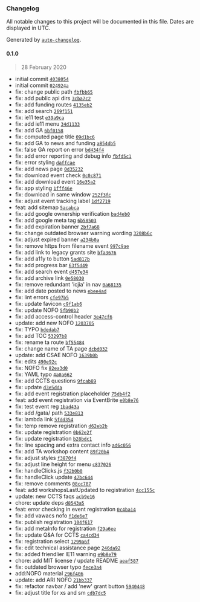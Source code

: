 ### Changelog

All notable changes to this project will be documented in this file. Dates are displayed in UTC.

Generated by [`auto-changelog`](https://github.com/CookPete/auto-changelog).

#### 0.1.0

> 28 February 2020

- initial commit [`4038054`](https://github.com/ICJIA/icjia-gata-next-2020/commit/40380541d65310702a009db11365cf46ffd0df62)
- initial commit [`024924a`](https://github.com/ICJIA/icjia-gata-next-2020/commit/024924a383c78ff42f7489b4fd2015fb4ce4a286)
- fix: change public path [`fbfbb65`](https://github.com/ICJIA/icjia-gata-next-2020/commit/fbfbb651cf4833fb2848da95e018718b8153e2bb)
- fix: add public api dirs [`3cba7c2`](https://github.com/ICJIA/icjia-gata-next-2020/commit/3cba7c225eea7858a0c46504dfc238d28c1b98aa)
- fix: add funding routes [`4135eb2`](https://github.com/ICJIA/icjia-gata-next-2020/commit/4135eb260e7852766cddae19e039c9ef87cea55b)
- fix: add search [`269f151`](https://github.com/ICJIA/icjia-gata-next-2020/commit/269f151be7b26e1452348366f7865424c0116c74)
- fix: ie11 test [`e39a9ca`](https://github.com/ICJIA/icjia-gata-next-2020/commit/e39a9ca6c5678a053d6ae29559cb89c617ff3d24)
- fix: add ie11 menu [`34d1133`](https://github.com/ICJIA/icjia-gata-next-2020/commit/34d1133701a97696661eff66d8a485693e455852)
- fix: add GA [`6bf0158`](https://github.com/ICJIA/icjia-gata-next-2020/commit/6bf0158f114276762e6d059c59e0465d1a5fcf77)
- fix: computed page title [`09d1bc6`](https://github.com/ICJIA/icjia-gata-next-2020/commit/09d1bc6ee8ec664bdf483882c041502e973b140f)
- fix: add GA to news and funding [`a854db5`](https://github.com/ICJIA/icjia-gata-next-2020/commit/a854db5deae2770a4ebf7744086d783c2f71e5cb)
- fix: false GA report on error [`bd434f4`](https://github.com/ICJIA/icjia-gata-next-2020/commit/bd434f44d899bab645aeaa3850f905a3d10809fc)
- fix: add error reporting and debug info [`fbfd5c1`](https://github.com/ICJIA/icjia-gata-next-2020/commit/fbfd5c177ecbb00a591032634c2d73733bb453e4)
- fix: error styling [`daffcae`](https://github.com/ICJIA/icjia-gata-next-2020/commit/daffcae2685e96fcd46d09571a5c3ca171537134)
- fix: add news page [`0d35232`](https://github.com/ICJIA/icjia-gata-next-2020/commit/0d3523265fc31341deea854a0717d93cc8cbdadf)
- fix: download event check [`0c0c871`](https://github.com/ICJIA/icjia-gata-next-2020/commit/0c0c87116e2084bf3ba941a179c7bd1e0213b342)
- fix: add download event [`16e35a2`](https://github.com/ICJIA/icjia-gata-next-2020/commit/16e35a2f1a9806890bd1c8674cfa0a1b67e55123)
- fix: app styling [`1fff46e`](https://github.com/ICJIA/icjia-gata-next-2020/commit/1fff46eb71a751ddda2de1818771c08bfd9d8947)
- fix: download in same window [`252f3fc`](https://github.com/ICJIA/icjia-gata-next-2020/commit/252f3fc7c53195484b9c75512bffe8e3aa3ac107)
- fix: adjust event tracking label [`1df2719`](https://github.com/ICJIA/icjia-gata-next-2020/commit/1df27195dbcbc24389a623c48fd6a9f91519d374)
- feat: add sitemap [`5acabca`](https://github.com/ICJIA/icjia-gata-next-2020/commit/5acabcad3089ea8286b336f84635e69e0f341ece)
- fix: add google ownership verification [`bad4eb0`](https://github.com/ICJIA/icjia-gata-next-2020/commit/bad4eb0c2ab146cb01552b9831456c76290df152)
- fix: add google meta tag [`6b58503`](https://github.com/ICJIA/icjia-gata-next-2020/commit/6b5850362dad29d30917a1cd11374e7b2406aecd)
- fix: add expiration banner [`2bf7a68`](https://github.com/ICJIA/icjia-gata-next-2020/commit/2bf7a680e18122ad3728278421d0fb10941890a7)
- fix: change outdated browser warning wording [`3208b6c`](https://github.com/ICJIA/icjia-gata-next-2020/commit/3208b6ccb393b77fa41f49eac8a22a3e06320b96)
- fix: adjust expired banner [`a234b0a`](https://github.com/ICJIA/icjia-gata-next-2020/commit/a234b0a0c4d1ac9087fa912bd5c79614ec717a9f)
- fix: remove https from filename event [`997c9ae`](https://github.com/ICJIA/icjia-gata-next-2020/commit/997c9ae041fe21a98c8d046b10f474bc5923bea2)
- fix: add link to legacy grants site [`bfa3676`](https://github.com/ICJIA/icjia-gata-next-2020/commit/bfa36767c4f254e6c5a7aa1d19685b5ed58d98ae)
- fix: add a11y to button [`5ad817b`](https://github.com/ICJIA/icjia-gata-next-2020/commit/5ad817b296560c01b764518cc9207930cd2f94cf)
- fix: add progress bar [`63f5d49`](https://github.com/ICJIA/icjia-gata-next-2020/commit/63f5d49f295ece201f2c41f289fd9493e70b7f15)
- fix: add search event [`d457e34`](https://github.com/ICJIA/icjia-gata-next-2020/commit/d457e345cfa8009195f09fd2d46f70e4301cb498)
- fix: add archive link [`0e58030`](https://github.com/ICJIA/icjia-gata-next-2020/commit/0e58030ea128c68b4f1663e5fe76fe9509e71a2f)
- fix: remove redundant 'icjia' in nav [`0a68135`](https://github.com/ICJIA/icjia-gata-next-2020/commit/0a6813555e1ca5d120df32bd4b2d5616c7450e6f)
- fix: add date posted to news [`ebee4ad`](https://github.com/ICJIA/icjia-gata-next-2020/commit/ebee4add0a7a2e2d63c7a433e32b14e3cf0eebd9)
- fix: lint errors [`cfe97b5`](https://github.com/ICJIA/icjia-gata-next-2020/commit/cfe97b56a048e31a0781978ce35cce897ceb7268)
- fix: update favicon [`c9f1ab6`](https://github.com/ICJIA/icjia-gata-next-2020/commit/c9f1ab679efdd7d06ae3b325acc1608ead442100)
- fix: update NOFO [`5fb90b2`](https://github.com/ICJIA/icjia-gata-next-2020/commit/5fb90b2135f77e61c6619f9825ec2671158063f5)
- fix: add access-control header [`3e47cf6`](https://github.com/ICJIA/icjia-gata-next-2020/commit/3e47cf6eb3fb3ea53ab9d0ce32c84db09cda323c)
- update: add new NOFO [`1203705`](https://github.com/ICJIA/icjia-gata-next-2020/commit/12037056799fe4d6537b1cda9f78c30b70001f4c)
- fix: TYPO [`bdedab7`](https://github.com/ICJIA/icjia-gata-next-2020/commit/bdedab7741ff4b7f0caefaed1205825a5426d6d5)
- fix: add TOC [`53297b8`](https://github.com/ICJIA/icjia-gata-next-2020/commit/53297b8fdccec071f858551531eeaad2a5537c8d)
- fix: rename ta route [`bf55484`](https://github.com/ICJIA/icjia-gata-next-2020/commit/bf55484d1fd4e0673bd49b04dcdf19651681848b)
- fix: change name of TA page [`dcbd032`](https://github.com/ICJIA/icjia-gata-next-2020/commit/dcbd032caf29863685808d96c3e548b6a93f982e)
- update: add CSAE NOFO [`1639b0b`](https://github.com/ICJIA/icjia-gata-next-2020/commit/1639b0b3c90ccd89d6d37ffbbdb4c7d1d297a26b)
- fix: edits [`490e92c`](https://github.com/ICJIA/icjia-gata-next-2020/commit/490e92c2c5a079da3aa8882dc7a52f71f0df42d6)
- fix: NOFO fix [`82ea3d0`](https://github.com/ICJIA/icjia-gata-next-2020/commit/82ea3d02d83017bc946de0ac7b1c945b3dbf3906)
- fix: YAML typo [`4a0a662`](https://github.com/ICJIA/icjia-gata-next-2020/commit/4a0a662b139cefa4b2372113d5db390b0079cae5)
- fix: add CCTS questions [`9fcab89`](https://github.com/ICJIA/icjia-gata-next-2020/commit/9fcab89cc83b0c826836cf7dec2c8831b96bec0d)
- fix: update [`d3e5dda`](https://github.com/ICJIA/icjia-gata-next-2020/commit/d3e5dda0b3972be1863550c4e4c0f9f5ac2de6be)
- fix: add event registration placeholder [`75db4f2`](https://github.com/ICJIA/icjia-gata-next-2020/commit/75db4f2ab43ee0c2bf57e90634c96b183d790320)
- feat: add event registration via EventBrite [`e0b8e76`](https://github.com/ICJIA/icjia-gata-next-2020/commit/e0b8e767383ca1ba3002f7abb2d8e0988313f97c)
- fix: test event reg [`1bad43a`](https://github.com/ICJIA/icjia-gata-next-2020/commit/1bad43a3e53bb79b737c123dccd4729404ce0d19)
- fix: add /gata/ path [`533e813`](https://github.com/ICJIA/icjia-gata-next-2020/commit/533e813490c3677f745cf5b2280bbecf22e1ec3a)
- fix: lambda link [`5fdd354`](https://github.com/ICJIA/icjia-gata-next-2020/commit/5fdd3547eb396126358091169fb5a668a62cb5cf)
- fix: temp remove registration [`d62eb2b`](https://github.com/ICJIA/icjia-gata-next-2020/commit/d62eb2b40c4b422c8c32e4f7edc2bca5dfd0029b)
- fix: update registration [`0b62e2f`](https://github.com/ICJIA/icjia-gata-next-2020/commit/0b62e2fbba71ee17d8133a084342adcb6e8a5aa8)
- fix: update registration [`b28bdc1`](https://github.com/ICJIA/icjia-gata-next-2020/commit/b28bdc1eeca51e7e456fd35dbe335a1a3a4659ea)
- fix: line spacing and extra contact info [`ad6c056`](https://github.com/ICJIA/icjia-gata-next-2020/commit/ad6c056d26754bbea0a95c653d2e4b3537a6f703)
- fix: add TA workshop content [`89f20b4`](https://github.com/ICJIA/icjia-gata-next-2020/commit/89f20b4b183c3748aac98437c2f248ce14483d0b)
- fix: adjust styles [`f3870f4`](https://github.com/ICJIA/icjia-gata-next-2020/commit/f3870f42b82fc0ea786724c124ecee1661b01d8a)
- fix: adjust line height for menu [`c837026`](https://github.com/ICJIA/icjia-gata-next-2020/commit/c8370263bc500f84bb9d8347312f3b4a83d077f1)
- fix: handleClicks.js [`f32b0b0`](https://github.com/ICJIA/icjia-gata-next-2020/commit/f32b0b09b383e8dfa16d48b32b275c9fcdf317bb)
- fix: handleClick update [`47bc644`](https://github.com/ICJIA/icjia-gata-next-2020/commit/47bc644e315eb15fb612a963ee25744ad24358c4)
- fix: remove comments [`08cc787`](https://github.com/ICJIA/icjia-gata-next-2020/commit/08cc787e26e966440ef900151c66dadf075a748f)
- feat: add workshopsLastUpdated to registration [`4cc155c`](https://github.com/ICJIA/icjia-gata-next-2020/commit/4cc155c53fdcd6e6e344cd5439a1956bcd85e7dd)
- update: new CCTS faqs [`acb9e16`](https://github.com/ICJIA/icjia-gata-next-2020/commit/acb9e16441b23a0c22e184ac800103a8fea81551)
- chore: update deps [`d8543a5`](https://github.com/ICJIA/icjia-gata-next-2020/commit/d8543a5be88872ac77f57ac9b84a8ed8a4a0ef1d)
- feat: error checking in event registration [`0c4ba14`](https://github.com/ICJIA/icjia-gata-next-2020/commit/0c4ba14cb724def98d562f462e1b987b8d950982)
- fix: add vawacs nofo [`f1de6e7`](https://github.com/ICJIA/icjia-gata-next-2020/commit/f1de6e7b4bf3ca8b26ae5fdaf2d022009dd47e81)
- fix: publish registration [`104f617`](https://github.com/ICJIA/icjia-gata-next-2020/commit/104f61754049f3832b3dd6535547fb7391d512d0)
- fix: add metaInfo for registration [`f29a6ee`](https://github.com/ICJIA/icjia-gata-next-2020/commit/f29a6eeb32e7646d5f72d3c8e0a3f22a0c284dc5)
- fix: update Q&A for CCTS [`ca4cd34`](https://github.com/ICJIA/icjia-gata-next-2020/commit/ca4cd3419657f11084790d4e01b770b4e303ab58)
- fix: registration select [`1299a6f`](https://github.com/ICJIA/icjia-gata-next-2020/commit/1299a6f777d1e7abd428d5c4eebdb3f47696978c)
- fix: edit technical assistance page [`246da92`](https://github.com/ICJIA/icjia-gata-next-2020/commit/246da92bb52ccefe470e5a9bb5e59096bd372b60)
- fix: added friendlier IE11 warning [`e9b8e79`](https://github.com/ICJIA/icjia-gata-next-2020/commit/e9b8e798d02c445d2e53a938310fbd2a1515c844)
- chore: add MIT license / update README [`aeaf587`](https://github.com/ICJIA/icjia-gata-next-2020/commit/aeaf587bcfd504c80aeb2816e6974da32f1c38c4)
- fix: outdated browser typo [`fece3a4`](https://github.com/ICJIA/icjia-gata-next-2020/commit/fece3a4f701919404a0acc30c8c0d354f3449c22)
- add:NOFO material [`296f406`](https://github.com/ICJIA/icjia-gata-next-2020/commit/296f4062b4a3526adac171d164a3a893885860bf)
- update: add ARI NOFO [`21bb337`](https://github.com/ICJIA/icjia-gata-next-2020/commit/21bb337aa0de28099a4af94f77c4fdad3ba1182e)
- fix: refactor navbar / add 'new' grant button [`5940448`](https://github.com/ICJIA/icjia-gata-next-2020/commit/5940448b2a74618dcd58493acc958547deb2ccde)
- fix: adjust title for xs and sm [`cdb7dc5`](https://github.com/ICJIA/icjia-gata-next-2020/commit/cdb7dc558d9579881a2470e45664605c23955fc7)
